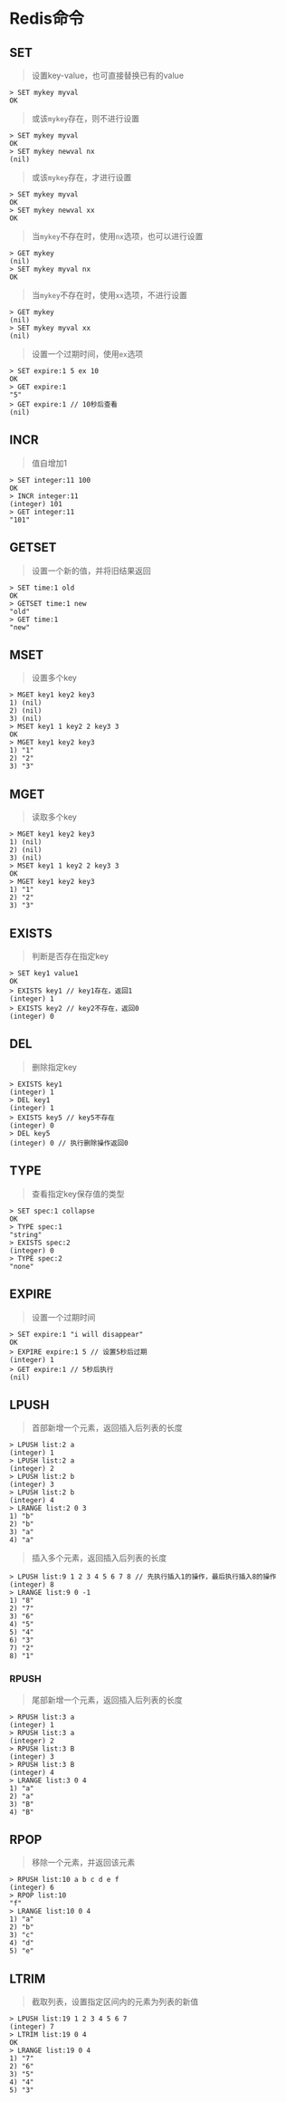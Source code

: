 # Redis命令

## SET

> 设置key-value，也可直接替换已有的value

```redis
> SET mykey myval
OK
```

> 或该`mykey`存在，则不进行设置

```redis
> SET mykey myval
OK
> SET mykey newval nx
(nil)
```

> 或该`mykey`存在，才进行设置

```redis
> SET mykey myval
OK
> SET mykey newval xx
OK
```

> 当`mykey`不存在时，使用`nx`选项，也可以进行设置

```redis
> GET mykey
(nil)
> SET mykey myval nx
OK
```

> 当`mykey`不存在时，使用`xx`选项，不进行设置

```redis
> GET mykey
(nil)
> SET mykey myval xx
(nil)
```

> 设置一个过期时间，使用`ex`选项

```redis
> SET expire:1 5 ex 10
OK
> GET expire:1
"5"
> GET expire:1 // 10秒后查看
(nil)
```

## INCR

> 值自增加1

```redis
> SET integer:11 100
OK
> INCR integer:11
(integer) 101
> GET integer:11
"101"
```

## GETSET

> 设置一个新的值，并将旧结果返回

```redis
> SET time:1 old
OK
> GETSET time:1 new
"old"
> GET time:1
"new"
```

## MSET

> 设置多个key

```redis
> MGET key1 key2 key3
1) (nil)
2) (nil)
3) (nil)
> MSET key1 1 key2 2 key3 3
OK
> MGET key1 key2 key3
1) "1"
2) "2"
3) "3"
```

## MGET

> 读取多个key

```redis
> MGET key1 key2 key3
1) (nil)
2) (nil)
3) (nil)
> MSET key1 1 key2 2 key3 3
OK
> MGET key1 key2 key3
1) "1"
2) "2"
3) "3"
```

## EXISTS

> 判断是否存在指定key

```redis
> SET key1 value1
OK
> EXISTS key1 // key1存在，返回1
(integer) 1
> EXISTS key2 // key2不存在，返回0
(integer) 0
```

## DEL

> 删除指定key

```redis
> EXISTS key1
(integer) 1
> DEL key1
(integer) 1
> EXISTS key5 // key5不存在
(integer) 0
> DEL key5 
(integer) 0 // 执行删除操作返回0
```

## TYPE

> 查看指定key保存值的类型

```redis
> SET spec:1 collapse
OK
> TYPE spec:1
"string"
> EXISTS spec:2
(integer) 0
> TYPE spec:2
"none"
```

## EXPIRE

> 设置一个过期时间

```redis
> SET expire:1 "i will disappear"
OK
> EXPIRE expire:1 5 // 设置5秒后过期
(integer) 1
> GET expire:1 // 5秒后执行
(nil)
```

## LPUSH

> 首部新增一个元素，返回插入后列表的长度

```redis
> LPUSH list:2 a
(integer) 1
> LPUSH list:2 a
(integer) 2
> LPUSH list:2 b
(integer) 3
> LPUSH list:2 b
(integer) 4
> LRANGE list:2 0 3
1) "b"
2) "b"
3) "a"
4) "a"
```

> 插入多个元素，返回插入后列表的长度

```redis
> LPUSH list:9 1 2 3 4 5 6 7 8 // 先执行插入1的操作，最后执行插入8的操作
(integer) 8
> LRANGE list:9 0 -1
1) "8"
2) "7"
3) "6"
4) "5"
5) "4"
6) "3"
7) "2"
8) "1"
```

### RPUSH

> 尾部新增一个元素，返回插入后列表的长度

```redis
> RPUSH list:3 a
(integer) 1
> RPUSH list:3 a
(integer) 2
> RPUSH list:3 B
(integer) 3
> RPUSH list:3 B
(integer) 4
> LRANGE list:3 0 4
1) "a"
2) "a"
3) "B"
4) "B"
```

## RPOP

> 移除一个元素，并返回该元素

```redis
> RPUSH list:10 a b c d e f
(integer) 6
> RPOP list:10
"f"
> LRANGE list:10 0 4
1) "a"
2) "b"
3) "c"
4) "d"
5) "e"
```

## LTRIM

> 截取列表，设置指定区间内的元素为列表的新值

```redis
> LPUSH list:19 1 2 3 4 5 6 7
(integer) 7
> LTRIM list:19 0 4
OK
> LRANGE list:19 0 4
1) "7"
2) "6"
3) "5"
4) "4"
5) "3"
```